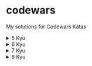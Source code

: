 # codewars

My solutions for Codewars Katas

<details>
<summary>5 Kyu</summary>
- First non-repeating character (Python)
<br>
- Human Readable Time (Python)
<br>
- Moving Zeros To The End (Python)
<br>
</details>

<details>
<summary>6 Kyu</summary>
- Convert string to camel case (Python)
<br>
</details>

<details>
<summary>7 Kyu</summary>
- Categorize New Member (Python)
<br>
- Credit card mask (Python)
<br>
- Descending Order (Python)
<br>
- Find the next perfect square! (Python)
<br>
- Friend or Foe? (Python)
<br>
- Ones and Zeros (Python)
<br>
- Regex validate PIN code (Python)
<br>
- Sum of odd numbers (Python)
<br>
- Vampire Numbers (Python)
<br>
</details>

<details>
<summary>8 Kyu</summary>
- Are You Playing Banjo? (Python)
<br>
- Calculate average (Python)
<br>
- Convert number to reversed array of digits (Python)
<br>
- Counting Sheep (Python)
<br>
- Floating point comparison (Python)
<br>
- Get Planet Name by ID (Python)
<br>
- Is Opposite (Python)
<br>
- Lost Without a Map (Python)
<br>
- Opposites Attract (Python)
<br>
- Reversed Strings (Python)
<br>
 - Total amount of points (Python)
 <br>
</details>
